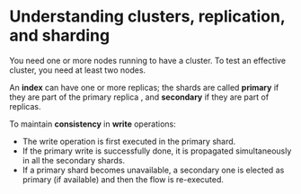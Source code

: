 # Understanding clusters, replication, and sharding
You need one or more nodes running to have a cluster. To test an effective cluster, you need at least two nodes.

An **index** can have one or more replicas; the shards are called **primary** if they are part of the primary replica
, and **secondary** if they are part of replicas.

To maintain **consistency** in **write** operations:
- The write operation is first executed in the primary shard.
- If the primary write is successfully done, it is propagated simultaneously in all the secondary shards.
- If a primary shard becomes unavailable, a secondary one is elected as primary (if available) and then the flow is
 re-executed.
 
